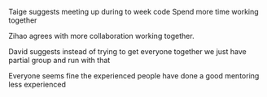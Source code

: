 Taige suggests meeting up during to week code
Spend more time working together

Zihao agrees with more collaboration working together.

David suggests instead of trying to get everyone together we just have partial group and run with that

Everyone seems fine the experienced people have done a good mentoring less experienced 